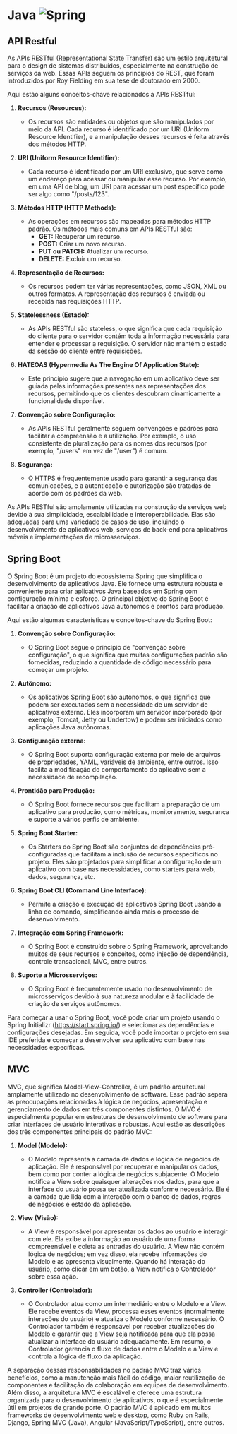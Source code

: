 # Java ![Spring](https://img.shields.io/badge/spring-%236DB33F.svg?style=for-the-badge&logo=spring&logoColor=white)


## API Restful
As APIs RESTful (Representational State Transfer) são um estilo arquitetural para o design de sistemas distribuídos, especialmente na construção de serviços da web. Essas APIs seguem os princípios do REST, que foram introduzidos por Roy Fielding em sua tese de doutorado em 2000.

Aqui estão alguns conceitos-chave relacionados a APIs RESTful:

1. **Recursos (Resources):**
   - Os recursos são entidades ou objetos que são manipulados por meio da API. Cada recurso é identificado por um URI (Uniform Resource Identifier), e a manipulação desses recursos é feita através dos métodos HTTP.

2. **URI (Uniform Resource Identifier):**
   - Cada recurso é identificado por um URI exclusivo, que serve como um endereço para acessar ou manipular esse recurso. Por exemplo, em uma API de blog, um URI para acessar um post específico pode ser algo como "/posts/123".

3. **Métodos HTTP (HTTP Methods):**
   - As operações em recursos são mapeadas para métodos HTTP padrão. Os métodos mais comuns em APIs RESTful são:
     - **GET:** Recuperar um recurso.
     - **POST:** Criar um novo recurso.
     - **PUT ou PATCH:** Atualizar um recurso.
     - **DELETE:** Excluir um recurso.

4. **Representação de Recursos:**
   - Os recursos podem ter várias representações, como JSON, XML ou outros formatos. A representação dos recursos é enviada ou recebida nas requisições HTTP.

5. **Statelessness (Estado):**
   - As APIs RESTful são stateless, o que significa que cada requisição do cliente para o servidor contém toda a informação necessária para entender e processar a requisição. O servidor não mantém o estado da sessão do cliente entre requisições.

6. **HATEOAS (Hypermedia As The Engine Of Application State):**
   - Este princípio sugere que a navegação em um aplicativo deve ser guiada pelas informações presentes nas representações dos recursos, permitindo que os clientes descubram dinamicamente a funcionalidade disponível.

7. **Convenção sobre Configuração:**
   - As APIs RESTful geralmente seguem convenções e padrões para facilitar a compreensão e a utilização. Por exemplo, o uso consistente de pluralização para os nomes dos recursos (por exemplo, "/users" em vez de "/user") é comum.

8. **Segurança:**
   - O HTTPS é frequentemente usado para garantir a segurança das comunicações, e a autenticação e autorização são tratadas de acordo com os padrões da web.

As APIs RESTful são amplamente utilizadas na construção de serviços web devido à sua simplicidade, escalabilidade e interoperabilidade. Elas são adequadas para uma variedade de casos de uso, incluindo o desenvolvimento de aplicativos web, serviços de back-end para aplicativos móveis e implementações de microsserviços.

## Spring Boot

O Spring Boot é um projeto do ecossistema Spring que simplifica o desenvolvimento de aplicativos Java. Ele fornece uma estrutura robusta e conveniente para criar aplicativos Java baseados em Spring com configuração mínima e esforço. O principal objetivo do Spring Boot é facilitar a criação de aplicativos Java autônomos e prontos para produção.

Aqui estão algumas características e conceitos-chave do Spring Boot:

1. **Convenção sobre Configuração:**
   - O Spring Boot segue o princípio de "convenção sobre configuração", o que significa que muitas configurações padrão são fornecidas, reduzindo a quantidade de código necessário para começar um projeto.

2. **Autônomo:**
   - Os aplicativos Spring Boot são autônomos, o que significa que podem ser executados sem a necessidade de um servidor de aplicativos externo. Eles incorporam um servidor incorporado (por exemplo, Tomcat, Jetty ou Undertow) e podem ser iniciados como aplicações Java autônomas.

3. **Configuração externa:**
   - O Spring Boot suporta configuração externa por meio de arquivos de propriedades, YAML, variáveis de ambiente, entre outros. Isso facilita a modificação do comportamento do aplicativo sem a necessidade de recompilação.

4. **Prontidão para Produção:**
   - O Spring Boot fornece recursos que facilitam a preparação de um aplicativo para produção, como métricas, monitoramento, segurança e suporte a vários perfis de ambiente.

5. **Spring Boot Starter:**
   - Os Starters do Spring Boot são conjuntos de dependências pré-configuradas que facilitam a inclusão de recursos específicos no projeto. Eles são projetados para simplificar a configuração de um aplicativo com base nas necessidades, como starters para web, dados, segurança, etc.

6. **Spring Boot CLI (Command Line Interface):**
   - Permite a criação e execução de aplicativos Spring Boot usando a linha de comando, simplificando ainda mais o processo de desenvolvimento.

7. **Integração com Spring Framework:**
   - O Spring Boot é construído sobre o Spring Framework, aproveitando muitos de seus recursos e conceitos, como injeção de dependência, controle transacional, MVC, entre outros.

8. **Suporte a Microsserviços:**
   - O Spring Boot é frequentemente usado no desenvolvimento de microsserviços devido à sua natureza modular e à facilidade de criação de serviços autônomos.

Para começar a usar o Spring Boot, você pode criar um projeto usando o Spring Initializr (https://start.spring.io/) e selecionar as dependências e configurações desejadas. Em seguida, você pode importar o projeto em sua IDE preferida e começar a desenvolver seu aplicativo com base nas necessidades específicas.

## MVC

MVC, que significa Model-View-Controller, é um padrão arquitetural amplamente utilizado no desenvolvimento de software. Esse padrão separa as preocupações relacionadas à lógica de negócios, apresentação e gerenciamento de dados em três componentes distintos. O MVC é especialmente popular em estruturas de desenvolvimento de software para criar interfaces de usuário interativas e robustas. Aqui estão as descrições dos três componentes principais do padrão MVC:

1. **Model (Modelo):**
   - O Modelo representa a camada de dados e lógica de negócios da aplicação. Ele é responsável por recuperar e manipular os dados, bem como por conter a lógica de negócios subjacente. O Modelo notifica a View sobre quaisquer alterações nos dados, para que a interface do usuário possa ser atualizada conforme necessário. Ele é a camada que lida com a interação com o banco de dados, regras de negócios e estado da aplicação.

2. **View (Visão):**
   - A View é responsável por apresentar os dados ao usuário e interagir com ele. Ela exibe a informação ao usuário de uma forma compreensível e coleta as entradas do usuário. A View não contém lógica de negócios; em vez disso, ela recebe informações do Modelo e as apresenta visualmente. Quando há interação do usuário, como clicar em um botão, a View notifica o Controlador sobre essa ação.

3. **Controller (Controlador):**
   - O Controlador atua como um intermediário entre o Modelo e a View. Ele recebe eventos da View, processa esses eventos (normalmente interações do usuário) e atualiza o Modelo conforme necessário. O Controlador também é responsável por receber atualizações do Modelo e garantir que a View seja notificada para que ela possa atualizar a interface do usuário adequadamente. Em resumo, o Controlador gerencia o fluxo de dados entre o Modelo e a View e controla a lógica de fluxo da aplicação.

A separação dessas responsabilidades no padrão MVC traz vários benefícios, como a manutenção mais fácil do código, maior reutilização de componentes e facilitação da colaboração em equipes de desenvolvimento. Além disso, a arquitetura MVC é escalável e oferece uma estrutura organizada para o desenvolvimento de aplicativos, o que é especialmente útil em projetos de grande porte. O padrão MVC é aplicado em muitos frameworks de desenvolvimento web e desktop, como Ruby on Rails, Django, Spring MVC (Java), Angular (JavaScript/TypeScript), entre outros.
